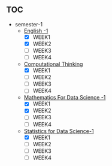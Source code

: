 ## TOC
+ semester-1
	+ [English -1](english-1/)
		+ [x] WEEK1
		+ [x] WEEK2
		+ [ ] WEEK3
		+ [ ] WEEK4
	+ [Computational Thinking](computational-thinking/)
		+ [x] WEEK1
		+ [ ] WEEK2
		+ [ ] WEEK3
		+ [ ] WEEK4
	+ [Mathematics For Data Science -1](math-1/)
		+ [x] WEEK1
		+ [x] WEEK2
		+ [ ] WEEK3
		+ [ ] WEEK4
	+ [Statistics for Data Science-1](stats-1/)
		+ [x] WEEK1
		+ [ ] WEEK2
		+ [ ] WEEK3
		+ [ ] WEEK4
